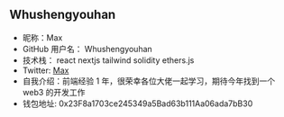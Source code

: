 ## Whushengyouhan

- 昵称：Max
- GitHub 用户名： Whushengyouhan
- 技术栈： react nextjs tailwind solidity ethers.js
- Twitter: <a href="https://x.com/MAXCHEN1810028" target="_blank">Max</a>
- 自我介绍：前端经验 1 年，很荣幸各位大佬一起学习，期待今年找到一个 web3 的开发工作
- 钱包地址: 0x23F8a1703ce245349a5Bad63b111Aa06ada7bB30
